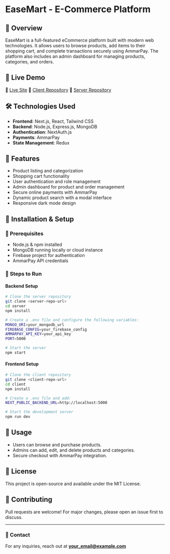 # EaseMart - E-Commerce Platform

## 🛒 Overview
EaseMart is a full-featured eCommerce platform built with modern web technologies. It allows users to browse products, add items to their shopping cart, and complete transactions securely using AmmarPay. The platform also includes an admin dashboard for managing products, categories, and orders.

## 🚀 Live Demo
🔗 [Live Site](https://easemartletestv2.vercel.app/)
🔗 [Client Repository](#)
🔗 [Server Repository](#)

## 🛠 Technologies Used
- **Frontend**: Next.js, React, Tailwind CSS
- **Backend**: Node.js, Express.js, MongoDB
- **Authentication**: NextAuth.js
- **Payments**: AmmarPay
- **State Management**: Redux

## 🔑 Features
- Product listing and categorization
- Shopping cart functionality
- User authentication and role management
- Admin dashboard for product and order management
- Secure online payments with AmmarPay
- Dynamic product search with a modal interface
- Responsive dark mode design

## 📌 Installation & Setup
### 🔹 Prerequisites
- Node.js & npm installed
- MongoDB running locally or cloud instance
- Firebase project for authentication
- AmmarPay API credentials

### 🔹 Steps to Run
#### Backend Setup
```bash
# Clone the server repository
git clone <server-repo-url>
cd server
npm install

# Create a .env file and configure the following variables:
MONGO_URI=your_mongodb_url
FIREBASE_CONFIG=your_firebase_config
AMMARPAY_API_KEY=your_api_key
PORT=5000

# Start the server
npm start
```

#### Frontend Setup
```bash
# Clone the client repository
git clone <client-repo-url>
cd client
npm install

# Create a .env file and add:
NEXT_PUBLIC_BACKEND_URL=http://localhost:5000

# Start the development server
npm run dev
```

## 🎯 Usage
- Users can browse and purchase products.
- Admins can add, edit, and delete products and categories.
- Secure checkout with AmmarPay integration.

## 📄 License
This project is open-source and available under the MIT License.

## 🤝 Contributing
Pull requests are welcome! For major changes, please open an issue first to discuss.

---
### 📧 Contact
For any inquiries, reach out at **your_email@example.com**
